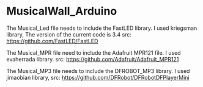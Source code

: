 # MusicalWall_Arduino

The Musical_Led file needs to include the FastLED library.
I used kriegsman library,
The version of the current code is 3.4
src: https://github.com/FastLED/FastLED

The Musical_MPR file need to include the Adafruit MPR121 file.
I used evaherrada library.
src: https://github.com/Adafruit/Adafruit_MPR121

The Musical_MP3 file needs to include the DFROBOT_MP3 library.
I used jimaobian library,
src: https://github.com/DFRobot/DFRobotDFPlayerMini
